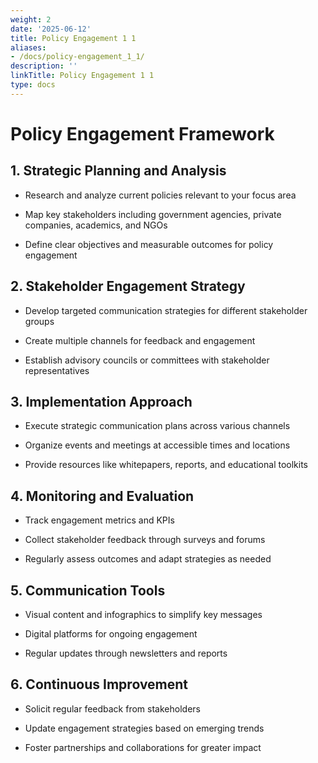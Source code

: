 ```yaml
---
weight: 2
date: '2025-06-12'
title: Policy Engagement 1 1
aliases:
- /docs/policy-engagement_1_1/
description: ''
linkTitle: Policy Engagement 1 1
type: docs
---
```


# Policy Engagement Framework

## 1. Strategic Planning and Analysis

- Research and analyze current policies relevant to your focus area

- Map key stakeholders including government agencies, private companies, academics, and NGOs

- Define clear objectives and measurable outcomes for policy engagement

## 2. Stakeholder Engagement Strategy

- Develop targeted communication strategies for different stakeholder groups

- Create multiple channels for feedback and engagement

- Establish advisory councils or committees with stakeholder representatives

## 3. Implementation Approach

- Execute strategic communication plans across various channels

- Organize events and meetings at accessible times and locations

- Provide resources like whitepapers, reports, and educational toolkits

## 4. Monitoring and Evaluation

- Track engagement metrics and KPIs

- Collect stakeholder feedback through surveys and forums

- Regularly assess outcomes and adapt strategies as needed

## 5. Communication Tools

- Visual content and infographics to simplify key messages

- Digital platforms for ongoing engagement

- Regular updates through newsletters and reports

## 6. Continuous Improvement

- Solicit regular feedback from stakeholders

- Update engagement strategies based on emerging trends

- Foster partnerships and collaborations for greater impact

<!-- Unsupported block type: callout -->